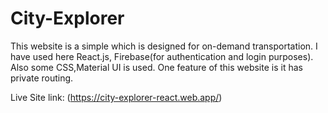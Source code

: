 # City-Explorer

This website is a simple which is designed for on-demand transportation. I have used here React.js, Firebase(for authentication and login purposes). Also some CSS,Material UI is used. One feature of this website is it has private routing. 

Live Site link: (https://city-explorer-react.web.app/) 